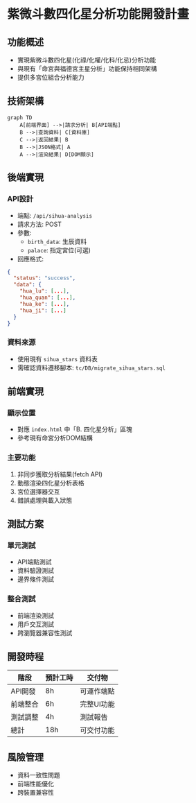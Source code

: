 # 紫微斗數四化星分析功能開發計畫

## 功能概述
- 實現紫微斗數四化星(化祿/化權/化科/化忌)分析功能
- 與現有「命宮與福德宮主星分析」功能保持相同架構
- 提供多宮位組合分析能力

## 技術架構

```mermaid
graph TD
    A[前端界面] -->|請求分析| B[API端點]
    B -->|查詢資料| C[資料庫]
    C -->|返回結果| B
    B -->|JSON格式| A
    A -->|渲染結果| D[DOM顯示]
```

## 後端實現

### API設計
- 端點: `/api/sihua-analysis`
- 請求方法: POST
- 參數:
  - `birth_data`: 生辰資料
  - `palace`: 指定宮位(可選)
- 回應格式:
```json
{
  "status": "success",
  "data": {
    "hua_lu": [...],
    "hua_quan": [...], 
    "hua_ke": [...],
    "hua_ji": [...]
  }
}
```

### 資料來源
- 使用現有 `sihua_stars` 資料表
- 需確認資料遷移腳本: `tc/DB/migrate_sihua_stars.sql`

## 前端實現

### 顯示位置
- 對應 `index.html` 中「B. 四化星分析」區塊
- 參考現有命宮分析DOM結構

### 主要功能
1. 非同步獲取分析結果(fetch API)
2. 動態渲染四化星分析表格
3. 宮位選擇器交互
4. 錯誤處理與載入狀態

## 測試方案

### 單元測試
- API端點測試
- 資料驗證測試
- 邊界條件測試

### 整合測試
- 前端渲染測試
- 用戶交互測試
- 跨瀏覽器兼容性測試

## 開發時程
| 階段 | 預計工時 | 交付物 |
|------|---------|--------|
| API開發 | 8h | 可運作端點 |
| 前端整合 | 6h | 完整UI功能 |
| 測試調整 | 4h | 測試報告 |
| 總計 | 18h | 可交付功能 |

## 風險管理
- 資料一致性問題
- 前端性能優化
- 跨裝置兼容性